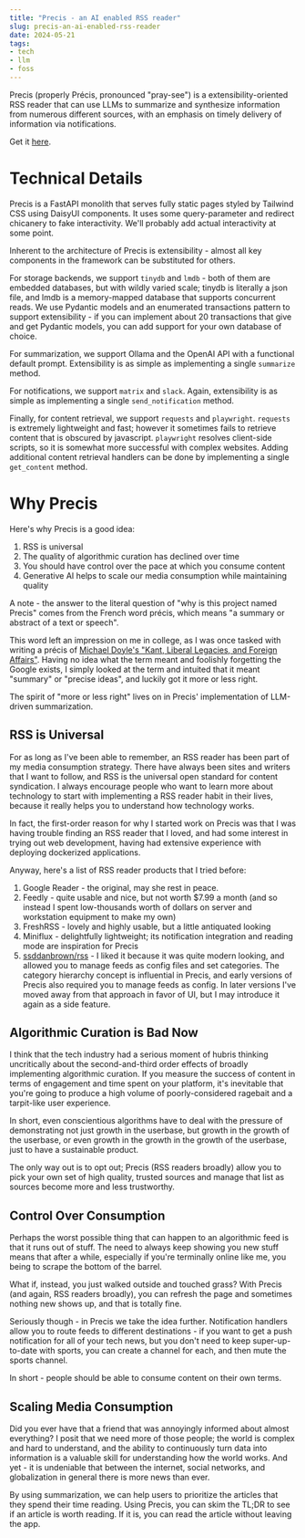 ```yaml
---
title: "Precis - an AI enabled RSS reader"
slug: precis-an-ai-enabled-rss-reader
date: 2024-05-21
tags:
- tech
- llm
- foss
---
```

Precis (properly Précis, pronounced "pray-see") is a extensibility-oriented RSS reader that can use LLMs to summarize and synthesize information from numerous different sources, with an emphasis on timely delivery of information via notifications. 

Get it [here](https://github.com/leozqin/precis).

# Technical Details
Precis is a FastAPI monolith that serves fully static pages styled by Tailwind CSS using DaisyUI components. It uses some query-parameter and redirect chicanery to fake interactivity. We'll probably add actual interactivity at some point.

Inherent to the architecture of Precis is extensibility - almost all key components in the framework can be substituted for others.

For storage backends, we support `tinydb` and `lmdb` - both of them are embedded databases, but with wildly varied scale; tinydb is literally a json file, and lmdb is a memory-mapped database that supports concurrent reads. We use Pydantic models and an enumerated transactions pattern to support extensibility - if you can implement about 20 transactions that give and get Pydantic models, you can add support for your own database of choice.

For summarization, we support Ollama and the OpenAI API with a functional default prompt. Extensibility is as simple as implementing a single `summarize` method.

For notifications, we support `matrix` and `slack`. Again, extensibility is as simple as implementing a single `send_notification` method.

Finally, for content retrieval, we support `requests` and `playwright`. `requests` is extremely lightweight and fast; however it sometimes fails to retrieve content that is obscured by javascript. `playwright` resolves client-side scripts, so it is somewhat more successful with complex websites. Adding additional content retrieval handlers can be done by implementing a single `get_content` method.

# Why Precis
Here's why Precis is a good idea:

1. RSS is universal
2. The quality of algorithmic curation has declined over time
3. You should have control over the pace at which you consume content
4. Generative AI helps to scale our media consumption while maintaining quality

A note - the answer to the literal question of "why is this project named Precis" comes from the French word précis, which means "a summary or abstract of a text or speech". 

This word left an impression on me in college, as I was once tasked with writing a précis of [Michael Doyle's "Kant, Liberal Legacies, and Foreign Affairs"](https://web.archive.org/web/20140216082244/http://www.politics.ubc.ca/fileadmin/user_upload/poli_sci/Faculty/price/Debating_the_Democratic_Peace__Doyle.pdf). Having no idea what the term meant and foolishly forgetting the Google exists, I simply looked at the term and intuited that it meant "summary" or "precise ideas", and luckily got it more or less right.

The spirit of "more or less right" lives on in Precis' implementation of LLM-driven summarization.

## RSS is Universal
For as long as I've been able to remember, an RSS reader has been part of my media consumption strategy. There have always been sites and writers that I want to follow, and RSS is the universal open standard for content syndication. I always encourage people who want to learn more about technology to start with implementing a RSS reader habit in their lives, because it really helps you to understand how technology works.

In fact, the first-order reason for why I started work on Precis was that I was having trouble finding an RSS reader that I loved, and had some interest in trying out web development, having had extensive experience with deploying dockerized applications.

Anyway, here's a list of RSS reader products that I tried before:

1. Google Reader - the original, may she rest in peace.
2. Feedly - quite usable and nice, but not worth $7.99 a month (and so instead I spent low-thousands worth of dollars on server and workstation equipment to make my own)
3. FreshRSS - lovely and highly usable, but a little antiquated looking
4. Miniflux - delightfully lightweight; its notification integration and reading mode are inspiration for Precis
5. [ssddanbrown/rss](https://github.com/ssddanbrown/rss) - I liked it because it was quite modern looking, and allowed you to manage feeds as config files and set categories. The category hierarchy concept is influential in Precis, and early versions of Precis also required you to manage feeds as config. In later versions I've moved away from that approach in favor of UI, but I may introduce it again as a side feature.

## Algorithmic Curation is Bad Now
I think that the tech industry had a serious moment of hubris thinking uncritically about the second-and-third order effects of broadly implementing algorithmic curation. If you measure the success of content in terms of engagement and time spent on your platform, it's inevitable that you're going to produce a high volume of poorly-considered ragebait and a tarpit-like user experience.

In short, even conscientious algorithms have to deal with the pressure of demonstrating not just growth in the userbase, but growth in the growth of the userbase, or even growth in the growth in the growth of the userbase, just to have a sustainable product.

The only way out is to opt out; Precis (RSS readers broadly) allow you to pick your own set of high quality, trusted sources and manage that list as sources become more and less trustworthy.

## Control Over Consumption
Perhaps the worst possible thing that can happen to an algorithmic feed is that it runs out of stuff. The need to always keep showing you new stuff means that after a while, especially if you're terminally online like me, you being to scrape the bottom of the barrel.

What if, instead, you just walked outside and touched grass? With Precis (and again, RSS readers broadly), you can refresh the page and sometimes nothing new shows up, and that is totally fine.

Seriously though - in Precis we take the idea further. Notification handlers allow you to route feeds to different destinations - if you want to get a push notification for all of your tech news, but you don't need to keep super-up-to-date with sports, you can create a channel for each, and then mute the sports channel.

In short - people should be able to consume content on their own terms.

## Scaling Media Consumption
Did you ever have that a friend that was annoyingly informed about almost everything? I posit that we need more of those people; the world is complex and hard to understand, and the ability to continuously turn data into information is a valuable skill for understanding how the world works. And yet - it is undeniable that between the internet, social networks, and globalization in general there is more news than ever.

By using summarization, we can help users to prioritize the articles that they spend their time reading. Using Precis, you can skim the TL;DR to see if an article is worth reading. If it is, you can read the article without leaving the app.

